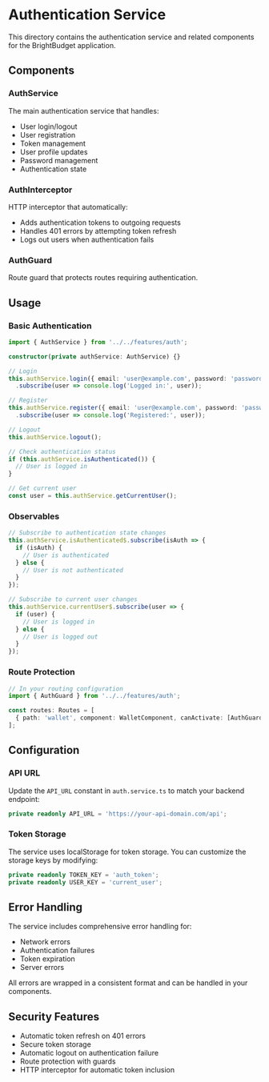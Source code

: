 # Authentication Service

This directory contains the authentication service and related components for the BrightBudget application.

## Components

### AuthService
The main authentication service that handles:
- User login/logout
- User registration
- Token management
- User profile updates
- Password management
- Authentication state

### AuthInterceptor
HTTP interceptor that automatically:
- Adds authentication tokens to outgoing requests
- Handles 401 errors by attempting token refresh
- Logs out users when authentication fails

### AuthGuard
Route guard that protects routes requiring authentication.

## Usage

### Basic Authentication
```typescript
import { AuthService } from '../../features/auth';

constructor(private authService: AuthService) {}

// Login
this.authService.login({ email: 'user@example.com', password: 'password' })
  .subscribe(user => console.log('Logged in:', user));

// Register
this.authService.register({ email: 'user@example.com', password: 'password', name: 'John Doe' })
  .subscribe(user => console.log('Registered:', user));

// Logout
this.authService.logout();

// Check authentication status
if (this.authService.isAuthenticated()) {
  // User is logged in
}

// Get current user
const user = this.authService.getCurrentUser();
```

### Observables
```typescript
// Subscribe to authentication state changes
this.authService.isAuthenticated$.subscribe(isAuth => {
  if (isAuth) {
    // User is authenticated
  } else {
    // User is not authenticated
  }
});

// Subscribe to current user changes
this.authService.currentUser$.subscribe(user => {
  if (user) {
    // User is logged in
  } else {
    // User is logged out
  }
});
```

### Route Protection
```typescript
// In your routing configuration
import { AuthGuard } from '../../features/auth';

const routes: Routes = [
  { path: 'wallet', component: WalletComponent, canActivate: [AuthGuard] }
];
```

## Configuration

### API URL
Update the `API_URL` constant in `auth.service.ts` to match your backend endpoint:

```typescript
private readonly API_URL = 'https://your-api-domain.com/api';
```

### Token Storage
The service uses localStorage for token storage. You can customize the storage keys by modifying:

```typescript
private readonly TOKEN_KEY = 'auth_token';
private readonly USER_KEY = 'current_user';
```

## Error Handling

The service includes comprehensive error handling for:
- Network errors
- Authentication failures
- Token expiration
- Server errors

All errors are wrapped in a consistent format and can be handled in your components.

## Security Features

- Automatic token refresh on 401 errors
- Secure token storage
- Automatic logout on authentication failure
- Route protection with guards
- HTTP interceptor for automatic token inclusion
